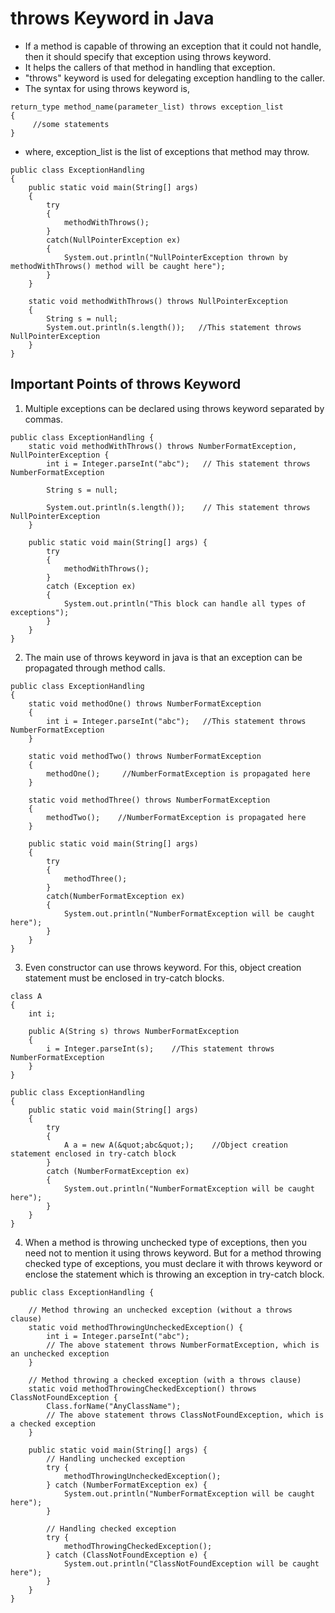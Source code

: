 # throws Keyword in Java

- If a method is capable of throwing an exception that it could not handle, then it should specify that exception using throws keyword. 
- It helps the callers of that method in handling that exception. 
- "throws" keyword is used for delegating exception handling to the caller.
- The syntax for using throws keyword is,
```
return_type method_name(parameter_list) throws exception_list
{
     //some statements
}
```
- where, exception_list is the list of exceptions that method may throw. 

```
public class ExceptionHandling
{
    public static void main(String[] args)
    {
        try
        {
            methodWithThrows();
        }
        catch(NullPointerException ex)
        {
            System.out.println("NullPointerException thrown by methodWithThrows() method will be caught here");
        }
    }
 
    static void methodWithThrows() throws NullPointerException
    {
        String s = null;
        System.out.println(s.length());   //This statement throws NullPointerException
    }
}
```

## Important Points of throws Keyword

1) Multiple exceptions can be declared using throws keyword separated by commas.

```
public class ExceptionHandling {
    static void methodWithThrows() throws NumberFormatException, NullPointerException {
        int i = Integer.parseInt("abc");   // This statement throws NumberFormatException

        String s = null;

        System.out.println(s.length());    // This statement throws NullPointerException
    }

    public static void main(String[] args) {
        try 
        {
            methodWithThrows();
        } 
        catch (Exception ex) 
        {
            System.out.println("This block can handle all types of exceptions");
        }
    }
}

```

2) The main use of throws keyword in java is that an exception can be propagated through method calls.

```
public class ExceptionHandling
{
    static void methodOne() throws NumberFormatException
    {
        int i = Integer.parseInt("abc");   //This statement throws NumberFormatException
    }
 
    static void methodTwo() throws NumberFormatException
    {
        methodOne();     //NumberFormatException is propagated here
    }
 
    static void methodThree() throws NumberFormatException
    {
        methodTwo();    //NumberFormatException is propagated here
    }
 
    public static void main(String[] args)
    {
        try
        {
            methodThree();
        }
        catch(NumberFormatException ex)
        {
            System.out.println("NumberFormatException will be caught here");
        }
    }
}
```

3) Even constructor can use throws keyword. For this, object creation statement must be enclosed in try-catch blocks.

```
class A
{
    int i;
 
    public A(String s) throws NumberFormatException
    {
        i = Integer.parseInt(s);    //This statement throws NumberFormatException
    }
}
 
public class ExceptionHandling
{
    public static void main(String[] args)
    {
        try
        {
            A a = new A(&quot;abc&quot;);    //Object creation statement enclosed in try-catch block
        }
        catch (NumberFormatException ex)
        {
            System.out.println("NumberFormatException will be caught here");
        }
    }
}
```

4) When a method is throwing unchecked type of exceptions, then you need not to mention it using throws keyword. But for a method throwing checked type of exceptions, you must declare it with throws keyword or enclose the statement which is throwing an exception in try-catch block.

```
public class ExceptionHandling {

    // Method throwing an unchecked exception (without a throws clause)
    static void methodThrowingUncheckedException() {
        int i = Integer.parseInt("abc");   
        // The above statement throws NumberFormatException, which is an unchecked exception
    }

    // Method throwing a checked exception (with a throws clause)
    static void methodThrowingCheckedException() throws ClassNotFoundException {
        Class.forName("AnyClassName");
        // The above statement throws ClassNotFoundException, which is a checked exception
    }

    public static void main(String[] args) {
        // Handling unchecked exception
        try {
            methodThrowingUncheckedException();
        } catch (NumberFormatException ex) {
            System.out.println("NumberFormatException will be caught here");
        }

        // Handling checked exception
        try {
            methodThrowingCheckedException();
        } catch (ClassNotFoundException e) {
            System.out.println("ClassNotFoundException will be caught here");
        }
    }
}
```